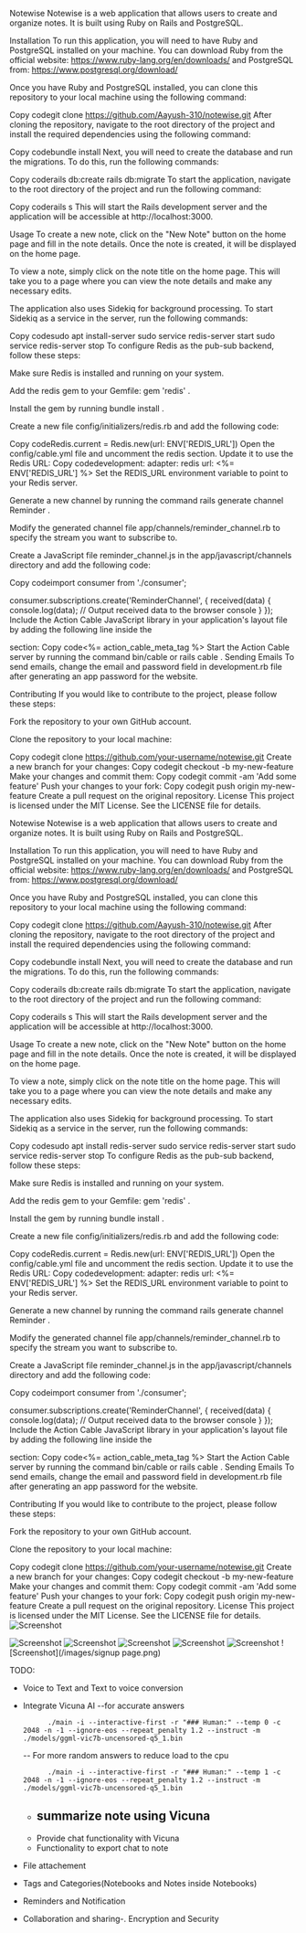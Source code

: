 Notewise
Notewise is a web application that allows users to create and organize notes. It is built using Ruby on Rails and PostgreSQL.

Installation
To run this application, you will need to have Ruby and PostgreSQL installed on your machine. You can download Ruby from the official website: https://www.ruby-lang.org/en/downloads/ and PostgreSQL from: https://www.postgresql.org/download/

Once you have Ruby and PostgreSQL installed, you can clone this repository to your local machine using the following command:

Copy codegit clone https://github.com/Aayush-310/notewise.git
After cloning the repository, navigate to the root directory of the project and install the required dependencies using the following command:

Copy codebundle install
Next, you will need to create the database and run the migrations. To do this, run the following commands:

Copy coderails db:create
rails db:migrate
To start the application, navigate to the root directory of the project and run the following command:

Copy coderails s
This will start the Rails development server and the application will be accessible at http://localhost:3000.

Usage
To create a new note, click on the "New Note" button on the home page and fill in the note details. Once the note is created, it will be displayed on the home page.

To view a note, simply click on the note title on the home page. This will take you to a page where you can view the note details and make any necessary edits.

The application also uses Sidekiq for background processing. To start Sidekiq as a service in the server, run the following commands:

Copy codesudo apt install-server
sudo service redis-server start
sudo service redis-server stop
To configure Redis as the pub-sub backend, follow these steps:

Make sure Redis is installed and running on your system.

Add the redis gem to your Gemfile:
gem 'redis'
.

Install the gem by running
bundle install
.

Create a new file
config/initializers/redis.rb
and add the following code:

Copy codeRedis.current = Redis.new(url: ENV['REDIS_URL'])
Open the
config/cable.yml
file and uncomment the redis section. Update it to use the Redis URL:
Copy codedevelopment:
adapter: redis
url: <%= ENV['REDIS_URL'] %>
Set the
REDIS_URL
environment variable to point to your Redis server.

Generate a new channel by running the command
rails generate channel Reminder
.

Modify the generated channel file
app/channels/reminder_channel.rb
to specify the stream you want to subscribe to.

Create a JavaScript file
reminder_channel.js
in the
app/javascript/channels
directory and add the following code:

Copy codeimport consumer from './consumer';

consumer.subscriptions.create('ReminderChannel', {
received(data) {
console.log(data); // Output received data to the browser console
}
});
Include the Action Cable JavaScript library in your application's layout file by adding the following line inside the

<head>
 section:
Copy code<%= action_cable_meta_tag %>
Start the Action Cable server by running the command 
bin/cable
 or 
rails cable
.
Sending Emails
To send emails, change the email and password field in 
development.rb
 file after generating an app password for the website.

Contributing
If you would like to contribute to the project, please follow these steps:

Fork the repository to your own GitHub account.

Clone the repository to your local machine:

Copy codegit clone https://github.com/your-username/notewise.git
Create a new branch for your changes:
Copy codegit checkout -b my-new-feature
Make your changes and commit them:
Copy codegit commit -am 'Add some feature'
Push your changes to your fork:
Copy codegit push origin my-new-feature
Create a pull request on the original repository.
License
This project is licensed under the MIT License. See the
LICENSE
file for details.

Notewise
Notewise is a web application that allows users to create and organize notes. It is built using Ruby on Rails and PostgreSQL.

Installation
To run this application, you will need to have Ruby and PostgreSQL installed on your machine. You can download Ruby from the official website: https://www.ruby-lang.org/en/downloads/ and PostgreSQL from: https://www.postgresql.org/download/

Once you have Ruby and PostgreSQL installed, you can clone this repository to your local machine using the following command:

Copy codegit clone https://github.com/Aayush-310/notewise.git
After cloning the repository, navigate to the root directory of the project and install the required dependencies using the following command:

Copy codebundle install
Next, you will need to create the database and run the migrations. To do this, run the following commands:

Copy coderails db:create
rails db:migrate
To start the application, navigate to the root directory of the project and run the following command:

Copy coderails s
This will start the Rails development server and the application will be accessible at http://localhost:3000.

Usage
To create a new note, click on the "New Note" button on the home page and fill in the note details. Once the note is created, it will be displayed on the home page.

To view a note, simply click on the note title on the home page. This will take you to a page where you can view the note details and make any necessary edits.

The application also uses Sidekiq for background processing. To start Sidekiq as a service in the server, run the following commands:

Copy codesudo apt install redis-server
sudo service redis-server start
sudo service redis-server stop
To configure Redis as the pub-sub backend, follow these steps:

Make sure Redis is installed and running on your system.

Add the redis gem to your Gemfile:
gem 'redis'
.

Install the gem by running
bundle install
.

Create a new file
config/initializers/redis.rb
and add the following code:

Copy codeRedis.current = Redis.new(url: ENV['REDIS_URL'])
Open the
config/cable.yml
file and uncomment the redis section. Update it to use the Redis URL:
Copy codedevelopment:
adapter: redis
url: <%= ENV['REDIS_URL'] %>
Set the
REDIS_URL
environment variable to point to your Redis server.

Generate a new channel by running the command
rails generate channel Reminder
.

Modify the generated channel file
app/channels/reminder_channel.rb
to specify the stream you want to subscribe to.

Create a JavaScript file
reminder_channel.js
in the
app/javascript/channels
directory and add the following code:

Copy codeimport consumer from './consumer';

consumer.subscriptions.create('ReminderChannel', {
received(data) {
console.log(data); // Output received data to the browser console
}
});
Include the Action Cable JavaScript library in your application's layout file by adding the following line inside the

<head>
 section:
Copy code<%= action_cable_meta_tag %>
Start the Action Cable server by running the command 
bin/cable
 or 
rails cable
.
Sending Emails
To send emails, change the email and password field in 
development.rb
 file after generating an app password for the website.

Contributing
If you would like to contribute to the project, please follow these steps:

Fork the repository to your own GitHub account.

Clone the repository to your local machine:

Copy codegit clone https://github.com/your-username/notewise.git
Create a new branch for your changes:
Copy codegit checkout -b my-new-feature
Make your changes and commit them:
Copy codegit commit -am 'Add some feature'
Push your changes to your fork:
Copy codegit push origin my-new-feature
Create a pull request on the original repository.
License
This project is licensed under the MIT License. See the
LICENSE
file for details.
![Screenshot](/images/homepage.png)

![Screenshot](/images/edit_user.png)
![Screenshot](/images/edit_note.png)
![Screenshot](/images/new_note.png)
![Screenshot](/images/basic-page.png)
![Screenshot](/images/login.png)
![Screenshot](/images/signup page.png)

TODO:

- Voice to Text and Text to voice conversion
- Integrate Vicuna AI
  --for accurate answers

            ./main -i --interactive-first -r "### Human:" --temp 0 -c 2048 -n -1 --ignore-eos --repeat_penalty 1.2 --instruct -m ./models/ggml-vic7b-uncensored-q5_1.bin

  -- For more random answers to reduce load to the cpu

            ./main -i --interactive-first -r "### Human:" --temp 1 -c 2048 -n -1 --ignore-eos --repeat_penalty 1.2 --instruct -m ./models/ggml-vic7b-uncensored-q5_1.bin

  - summarize note using Vicuna
    - 
  - Provide chat functionality with Vicuna
  - Functionality to export chat to note

- File attachement
- Tags and Categories(Notebooks and Notes inside Notebooks)
- Reminders and Notification
- Collaboration and sharing-. Encryption and Security
